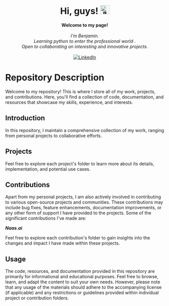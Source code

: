 <h1 align="center">Hi, guys! <img src="https://github.com/wervlad/wervlad/assets/24524555/766d336d-b87d-44ba-807c-c51de2bc6b4d" width="28px" alt="👋"></h1>

<p align="center">
    <b>Welcome to my page!</b><br><br>
    <i>
        I'm Benjamin.<br>
        Learning python to enter the professional world .<br>
        Open to collaborating on interesting and innovative projects.<br>
    </i><br>
    <a href="https://www.linkedin.com/in/benjamin-filly-05427727a/">
        <img src="https://img.shields.io/badge/LinkedIn-blue?style=flat-square&logo=linkedin" alt="LinkedIn">
    </a>
</p>

# Repository Description

Welcome to my repository! This is where I store all of my work, projects, and contributions. Here,
you'll find a collection of code, documentation, and resources that showcase my skills, experience, and interests.

## Introduction

In this repository, I maintain a comprehensive collection of my work, ranging from personal projects to collaborative efforts.

## Projects

Feel free to explore each project's folder to learn more about its details, implementation, and potential use cases.

## Contributions

Apart from my personal projects, I am also actively involved in contributing to various open-source projects and communities. 
These contributions may include bug fixes, feature enhancements, documentation improvements, or any other form of support I have provided to the projects.
Some of the significant contributions I've made are:

***Naas.ai***

Feel free to explore each contribution's folder to gain insights into the changes and impact I have made within these projects.

## Usage

The code, resources, and documentation provided in this repository are primarily for informational and educational purposes.
Feel free to browse, learn, and adapt the content to suit your own needs. However, please note that any usage of the materials should adhere to the accompanying license (if applicable) and any restrictions or guidelines provided within individual project or contribution folders.
